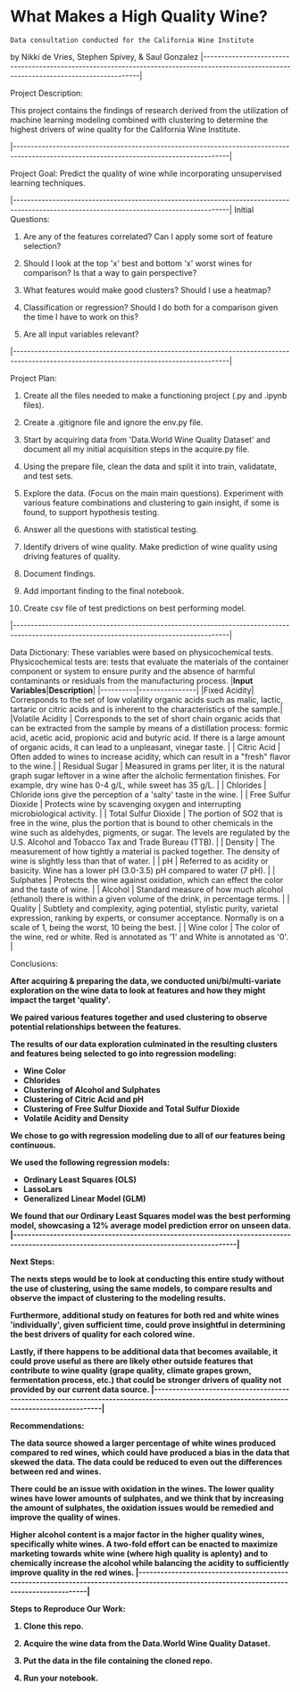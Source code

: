 # What Makes a High Quality Wine?
    Data consultation conducted for the California Wine Institute

by Nikki de Vries, Stephen Spivey, & Saul Gonzalez
|------------------------------------------------------------------------------------------------------------------------------------------|

Project Description:  

This project contains the findings of research derived from the utilization of machine learning modeling combined with clustering to determine the highest
drivers of wine quality for the California Wine Institute.
    
|------------------------------------------------------------------------------------------------------------------------------------------|

Project Goal:  Predict the quality of wine while incorporating unsupervised learning techniques.

|------------------------------------------------------------------------------------------------------------------------------------------|
Initial Questions:

1. Are any of the features correlated? Can I apply some sort of feature selection?

2. Should I look at the top 'x' best and bottom 'x' worst wines for comparison? Is that a way to gain perspective?

3. What features would make good clusters? Should I use a heatmap?

4. Classification or regression? Should I do both for a comparison given the time I have to work on this?

5. Are all input variables relevant?

|------------------------------------------------------------------------------------------------------------------------------------------|

Project Plan:

1. Create all the files needed to make a functioning project (.py and .ipynb files).

2. Create a .gitignore file and ignore the env.py file.

3. Start by acquiring data from 'Data.World Wine Quality Dataset' and document all my initial acquisition steps in the acquire.py file.

4. Using the prepare file, clean the data and split it into train, validatate, and test sets.

5. Explore the data. (Focus on the main main questions). Experiment with various feature combinations and clustering to gain insight, if some is found, to support hypothesis testing.

6. Answer all the questions with statistical testing.

7. Identify drivers of wine quality. Make prediction of wine quality using driving features of quality.

8. Document findings.

9. Add important finding to the final notebook.

10. Create csv file of test predictions on best performing model.

|------------------------------------------------------------------------------------------------------------------------------------------|

Data Dictionary:
These variables were based on physicochemical tests. Physicochemical tests are: tests that evaluate the materials of the container component or system to ensure purity and the absence of harmful contaminants or residuals from the manufacturing process.
|**Input Variables**|**Description**|
|----------|----------------|
|Fixed Acidity| Corresponds to the set of low volatility organic acids such as malic, lactic, tartaric or citric acids and is inherent to the characteristics of the sample.|
|Volatile Acidity | Corresponds to the set of short chain organic acids that can be extracted from the sample by means of a distillation process: formic acid, acetic acid, propionic acid and butyric acid. If there is a large amount of organic acids, it can lead to a unpleasant, vinegar taste. |
| Citric Acid | Often added to wines to increase acidity, which can result in a "fresh" flavor to the wine.|
| Residual Sugar | Measured in grams per liter, it is the natural graph sugar leftover in a wine after the alcholic fermentation finishes. For example, dry wine has 0-4 g/L, while sweet has 35 g/L. |
| Chlorides | Chloride ions give the perception of a 'salty' taste in the wine. |
| Free Sulfur Dioxide | Protects wine by scavenging oxygen and interrupting microbiological activity. |
| Total Sulfur Dioxide | The portion of SO2 that is free in the wine, plus the portion that is bound to other chemicals in the wine such as aldehydes, pigments, or sugar. The levels are regulated by the U.S. Alcohol and Tobacco Tax and Trade Bureau (TTB). |
| Density | The measurement of how tightly a material is packed together. The density of wine is slightly less than that of water. |
| pH | Referred to as acidity or basicity. Wine has a lower pH (3.0-3.5) pH compared to water (7 pH). |
| Sulphates | Protects the wine against oxidation, which can effect the color and the taste of wine. |
| Alcohol |  Standard measure of how much alcohol (ethanol) there is within a given volume of the drink, in percentage terms. |
| Quality | Subtlety and complexity, aging potential, stylistic purity, varietal expression, ranking by experts, or consumer acceptance. Normally is on a scale of 1, being the worst, 10 being the best. |
| Wine color | The color of the wine, red or white. Red is annotated as '1' and White is annotated as '0'. |


Conclusions:

<b>After acquiring & preparing the data, we conducted uni/bi/multi-variate exploration on the wine data to look at features and how they might impact the target 'quality'.

<b>We paired various features together and used clustering to observe potential relationships between the features.
     
<b>The results of our data exploration culminated in the resulting clusters and features being selected to go into regression modeling:

- Wine Color
- Chlorides
- Clustering of Alcohol and Sulphates
- Clustering of Citric Acid and pH
- Clustering of Free Sulfur Dioxide and Total Sulfur Dioxide
- Volatile Acidity and Density

<b>We chose to go with regression modeling due to all of our features being continuous. 

<b>We used the following regression models:
- Ordinary Least Squares (OLS)
- LassoLars
- Generalized Linear Model (GLM)

<b>We found that our Ordinary Least Squares model was the best performing model, showcasing a 12% average model prediction error on unseen data.
|------------------------------------------------------------------------------------------------------------------------------------------|


Next Steps:

<b>The nexts steps would be to look at conducting this entire study without the use of clustering, using the same models, to compare results and observe the impact of clustering to the modeling results.

<b>Furthermore, additional study on features for both red and white wines 'individually', given sufficient time, could prove insightful in determining the best drivers of quality for each colored wine.
    
<b>Lastly, if there happens to be additional data that becomes available, it could prove useful as there are likely other outside features that contribute to wine quality (grape quality, climate grapes grown, fermentation process, etc.) that could be stronger drivers of quality not provided by our current data source.
|------------------------------------------------------------------------------------------------------------------------------------------|

Recommendations:  

<b>The data source showed a larger percentage of white wines produced compared to red wines, which could have produced a bias in the data that skewed the data. The data could be reduced to even out the differences between red and wines. 
    
<b>There could be an issue with oxidation in the wines. The lower quality wines have lower amounts of sulphates, and we think that by increasing the amount of sulphates, the oxidation issues would be remedied and improve the quality of wines. 
        
<b>Higher alcohol content is a major factor in the higher quality wines, specifically white wines. A two-fold effort can be enacted to maximize marketing towards white wine (where high quality is aplenty) and to chemically increase the alcohol while balancing the acidity to sufficiently improve quality in the red wines. 
|------------------------------------------------------------------------------------------------------------------------------------------|

Steps to Reproduce Our Work:

1. Clone this repo.

2. Acquire the wine data from the Data.World Wine Quality Dataset.

3. Put the data in the file containing the cloned repo.

4. Run your notebook.